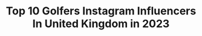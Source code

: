 ---
title: Top 10 Golfers Instagram Influencers In United Kingdom in 2023
description: >-
  Find top golfers Instagram influencers in United Kingdom in 2023. Most popular hashtags: #golf #golflife #golfer #golfswing.
platform: Instagram
hits: 50
text_top: Identify the most popular Instagram influencers on inBeat.
text_bottom: Our database has 50 Instagram influencers like this in United Kingdom for you to collaborate.
profiles:
  - username: "tyrrellhatton"
    fullname: >-
      Tyrrell Hatton
    bio: >-
      Professional Golfer. Love Cars, Playing Xbox & a good, strong cup of tea. #LFC⚽️
    location: "United Kingdom"
    followers: 87133
    engagement: 576
    commentsToLikes: 0.072578
    id: ck0vxry3n0ewt0i19znrsidqb
    verified: true
    hashtags: "#ping, #apgolf, #pgatour, #adidas"
  - username: "haleymoore14"
    fullname: >-
      Haley Moore
    bio: >-
      Professional golfer. Arizona alumn Twitter: HaleyMoore_20. 2020 LPGA Rookie.
    location: "United Kingdom"
    followers: 10463
    engagement: 1063
    commentsToLikes: 0.048504
    id: ck5hmm7efm7vi0i112aep4giq
    verified: false
    hashtags: "#driveon, #teamhay, #titleist, #pxg"
  - username: "adrianotaegui"
    fullname: >-
      Adrian Otaegui
    bio: >-
      Professional Golfer 🏴‍☠️ #elpirata Proudly sponsored by @callawaygolfeu @allaithgroup @mapeiuk @travismathew_eu @eurolan4x4
    location: "United Kingdom"
    followers: 7502
    engagement: 882
    commentsToLikes: 0.068676
    id: ck14kxewjrsu50i19itu0cidb
    verified: false
    hashtags: "#golf, #elpirata, #sport, #golfforgood"
  - username: "fawcett35"
    fullname: >-
      Jamie Fawcett
    bio: >-
      Model/Influencer - Manchester - 🇬🇧 Golfer - 🏌🏾‍♂️ Ex semi pro footballer - ⚽️ photoshoots/collabs - 📸 Enquiries email or DM -📱
    location: "United Kingdom"
    followers: 8475
    engagement: 557
    commentsToLikes: 0.237990
    id: ck5zz42a6b1e30i14s4wr8zfw
    verified: false
    hashtags: "#mensfashion, #streetfashion, #modelfashion, #stayhome"
  - username: "mollielaw123"
    fullname: >-
      Mollie Lawrence❥
    bio: >-
      Professional Golfer @adidasgolf @american_golf @wilsongolfeu All enquiries to matt@reppmedia.com
    location: "United Kingdom"
    followers: 52062
    engagement: 503
    commentsToLikes: 0.026238
    id: ck6ucbmmkenhy0j710c59tfyc
    verified: false
    hashtags: "#instagood, #golfr, #blue, #golflife"
  - username: "bellaangelgolf"
    fullname: >-
      Bella Angel
    bio: >-
      ⛳️British Golfer 🏌🏼‍♀️🇬🇧 📧 Business Inquiries: hello@bellaangelgolf.com 🎁 Use code BELLA for 10% off Glenmuir.com
    location: "United Kingdom"
    followers: 241198
    engagement: 299
    commentsToLikes: 0.016876
    id: ck9hb18pxey9k0j78mgflnvc4
    verified: false
    hashtags: "#golfersofglenmuir, #neverweatherbeaten, #ladiesfirst, #medterrapartner"
  - username: "megan_khang"
    fullname: >-
      Mᴇɢᴀɴ Kʜᴀɴɢ
    bio: >-
      ᵖʳᵒ ᵍᵒˡᶠᵉʳ ˢᵒᵐᵉ ᵈᵃʸˢ
    location: "United Kingdom"
    followers: 6110
    engagement: 925
    commentsToLikes: 0.029617
    id: ck5hmbua1lo9k0i11s1e3udnk
    verified: false
    hashtags: "#darkstormy, #womenempoweringwomen, #blackouttuesday, #alwaysachallenge"
  - username: "migliaus"
    fullname: >-
      Guido Migliozzi
    bio: >-
      Golfer ⛳️🏆🏆 European Tour Player 🇪🇺
    location: "United Kingdom"
    followers: 19824
    engagement: 647
    commentsToLikes: 0.011957
    id: ck6twj9ifsbcn0j71fi2qrunm
    verified: true
    hashtags: "#primeblue, #pizza, #omegamychoice, #haircut"
  - username: "miaellax"
    fullname: >-
      Mia Baker
    bio: >-
      🏌️‍♀️A beginner golfer’s journey ⛳️ Women’s golf fashion 👇🏽 All socials | 📹 YouTube |
    location: "United Kingdom"
    followers: 34056
    engagement: 844
    commentsToLikes: 0.102151
    id: ck8t5edxa9v2b0j78sg7qsev4
    verified: false
    hashtags: "#golfclothing, #golfbabes, #golfbrand, #golfshot"
  - username: "charlotteleathemgolf"
    fullname: >-
      Charlotte Leathem
    bio: >-
      Professional Golfer ⛳️ @peter.jones911 @crosssportswear 👚 @simondysongolf @wearegravityfit @titleistukireland 🙌🏼
    location: "United Kingdom"
    followers: 5217
    engagement: 475
    commentsToLikes: 0.022549
    id: ck5qe415tylwf0i116wyxhfpi
    verified: false
    hashtags: "#covid19, #golf, #girlswhogolf, #goals"
---